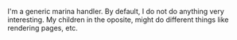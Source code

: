 I'm a generic marina handler. 
By default, I do not do anything very interesting. My children in the oposite, might do different things like rendering pages, etc.